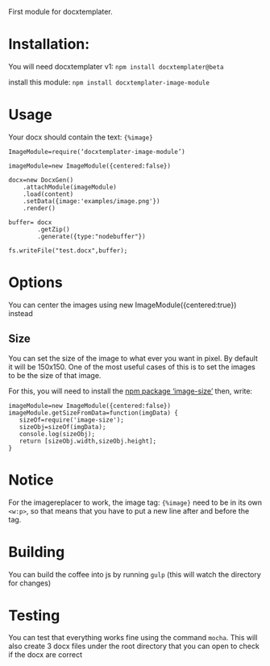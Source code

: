 First module for docxtemplater.

# Installation:

You will need docxtemplater v1: `npm install docxtemplater@beta`

install this module: `npm install docxtemplater-image-module`

# Usage

Your docx should contain the text: `{%image}`

    ImageModule=require(‘docxtemplater-image-module’)

    imageModule=new ImageModule({centered:false})

    docx=new DocxGen()
        .attachModule(imageModule)
        .load(content)
        .setData({image:'examples/image.png'})
        .render()

    buffer= docx
            .getZip()
            .generate({type:"nodebuffer"})

    fs.writeFile("test.docx",buffer);

# Options

 You can center the images using new ImageModule({centered:true}) instead

## Size

You can set the size of the image to what ever you want in pixel. By default it will be 150x150.
One of the most useful cases of this is to set the images to be the size of that image.

For this, you will need to install the [npm package ‘image-size’](https://www.npmjs.com/package/image-size)
then, write:

    imageModule=new ImageModule({centered:false})
    imageModule.getSizeFromData=function(imgData) {
       sizeOf=require('image-size');
       sizeObj=sizeOf(imgData);
       console.log(sizeObj);
       return [sizeObj.width,sizeObj.height];
    }

# Notice

 For the imagereplacer to work, the image tag: `{%image}` need to be in its own `<w:p>`, so that means that you have to put a new line after and before the tag.

# Building

 You can build the coffee into js by running `gulp` (this will watch the directory for changes)

# Testing

You can test that everything works fine using the command `mocha`. This will also create 3 docx files under the root directory that you can open to check if the docx are correct
